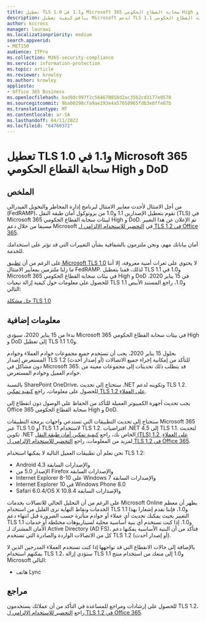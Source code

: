 ```yaml
---
title: تعطيل TLS 1.0 و1.1 في Microsoft 365 سحابة القطاع الحكومي High و DoD
description: يناقش كيفية تعطيل Microsoft لدعم TLS 1.1 و1.0 في بيئات سحابة القطاع الحكومي High و DoD في Microsoft 365.
author: kccross
manager: laurawi
ms.localizationpriority: medium
search.appverid:
- MET150
audience: ITPro
ms.collection: M365-security-compliance
ms.service: information-protection
ms.topic: article
ms.reviewer: krowley
ms.author: krowley
appliesto:
- Office 365 Business
ms.openlocfilehash: bad0dc997f2c564670858d2ac35b2cd3177e0578
ms.sourcegitcommit: 9ba00298cfa9ae293e4a57650965fdb3e8ffe07b
ms.translationtype: MT
ms.contentlocale: ar-SA
ms.lasthandoff: 04/11/2022
ms.locfileid: "64760372"
---
```

# <a name="disabling-tls-10-and-11-in-microsoft-365-gcc-high-and-dod"></a>تعطيل TLS 1.0 و1.1 في Microsoft 365 سحابة القطاع الحكومي High و DoD

## <a name="summary"></a>الملخص

من أجل الامتثال لأحدث معايير الامتثال لبرنامج إدارة المخاطر والتخويل الفيدرالي (FedRAMP)، نقوم بتعطيل الإصدارين 1.1 و1.0 من بروتوكول أمان طبقة النقل (TLS) في Microsoft 365 لبيئات سحابة القطاع الحكومي High و DoD. تم الإعلان عن هذا التغيير مسبقا من خلال دعم Microsoft في [التحضير للاستخدام الإلزامي ل TLS 1.2 في Office 365](https://support.microsoft.com/help/4057306/preparing-for-tls-1-2-in-office-365).

أمان بياناتك مهم، ونحن ملتزمون بالشفافية بشأن التغييرات التي قد تؤثر على استخدامك للخدمة.

على الرغم من أن [تطبيق Microsoft TLS 1.0](https://support.microsoft.com/help/3117336) لا يحتوي على ثغرات أمنية معروفة، إلا أننا ما زلنا ملتزمين بمعايير الامتثال FedRAMP. لذلك، قمنا بتعطيل TLS 1.1 و1.0 في Microsoft 365 في بيئات سحابة القطاع الحكومي High و DoD في 15 يناير 2020. للحصول على معلومات حول كيفية إزالة تبعيات TLS 1.1 و1.0، راجع المستند الأبيض التالي:

[حل مشكلة TLS 1.0](https://www.microsoft.com/download/details.aspx?id=55266)

## <a name="more-information"></a>معلومات إضافية

بدءا من 15 يناير 2020، سيؤدي Microsoft 365 في بيئات سحابة القطاع الحكومي High و DoD إلى تعطيل TLS 1.1 و1.0.

بحلول 15 يناير 2020، يجب أن تستخدم جميع مجموعات خوادم العملاء وخوادم المستعرض إصدار TLS 1.2 (أو إصدار أحدث) للتأكد من إمكانية إجراء جميع الاتصالات دون مشاكل في Microsoft 365. قد يتطلب ذلك تحديثات إلى مجموعات معينة من خوادم العميل وخوادم المستعرض.

بالنسبة SharePoint OneDrive، ستحتاج إلى تحديث .NET وتكوينه لدعم TLS 1.2. للحصول على معلومات، راجع [كيفية تمكين TLS 1.2 على العملاء](/mem/configmgr/core/plan-design/security/enable-tls-1-2-client).

يجب تحديث أجهزة الكمبيوتر العميلة للتأكد من الحفاظ على الوصول دون انقطاع إلى Office 365 سحابة القطاع الحكومي High و DoD.

ستحتاج إلى تحديث التطبيقات التي تستدعي واجهات برمجة التطبيقات Microsoft 365 عبر TLS 1.0 أو TLS 1.1 لاستخدام TLS 1.2. افتراضيات .NET 4.5 إلى TLS 1.1. لتحديث تكوين .NET الخاص بك، راجع [كيفية تمكين أمان طبقة النقل (TLS) 1.2 على العملاء](/mem/configmgr/core/plan-design/security/enable-tls-1-2-client). لمزيد من المعلومات، راجع [التحضير للاستخدام الإلزامي ل TLS 1.2 في Office 365](https://support.microsoft.com/help/4057306/preparing-for-tls-1-2-in-office-365).

نحن نعلم أن تطبيقات العميل التالية لا يمكنها استخدام TLS 1.2:

- Android 4.3 والإصدارات السابقة
- الإصدار 5.0 من Firefox والإصدارات السابقة
- Internet Explorer 8-10 على Windows 7 والإصدارات السابقة
- Internet Explorer 10 في Windows Phone 8.0
- Safari 6.0.4/OS X 10.8.4 والإصدارات السابقة

على الرغم من أن التحليل الحالي للاتصالات بخدمات Microsoft Online يظهر أن معظم الخدمات ونقاط النهاية ترى القليل من استخدام TLS 1.1 و1.0، فإننا نقدم إشعارا بهذا التغيير بحيث يمكنك تحديث أي عملاء أو خوادم متأثرة حسب الضرورة قبل انتهاء دعم TLS 1.1 و1.0. إذا كنت تستخدم أي بنية أساسية محلية لسيناريوهات مختلطة أو خدمات الأمان المشترك لـ Active Directory (AD FS)، فتأكد من أن البنية الأساسية يمكنها دعم كل من الاتصالات الواردة والصادرة التي تستخدم TLS 1.2 (أو إصدار أحدث).

بالإضافة إلى حالات الانقطاع التي قد تواجهها إذا كنت تستخدم العملاء المدرجين الذين لا يمكنهم استخدام TLS 1.2، ستؤدي إزالة TLS 1.1 و1.0 إلى منعك من استخدام منتج Microsoft التالي:

- هاتف Lync

## <a name="references"></a>مراجع

للحصول على إرشادات ومراجع للمساعدة في التأكد من أن عملائك يستخدمون TLS 1.2، راجع [التحضير للاستخدام الإلزامي ل TLS 1.2 في Office 365](https://support.microsoft.com/help/4057306/preparing-for-tls-1-2-in-office-365).

